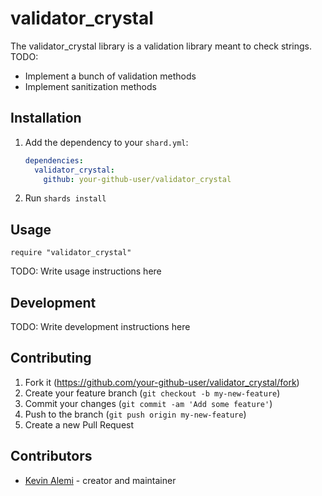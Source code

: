# validator_crystal

The validator_crystal library is a validation library meant to check strings. 
TODO:
  * Implement a bunch of validation methods
  * Implement sanitization methods

## Installation

1. Add the dependency to your `shard.yml`:

   ```yaml
   dependencies:
     validator_crystal:
       github: your-github-user/validator_crystal
   ```

2. Run `shards install`

## Usage

```crystal
require "validator_crystal"
```

TODO: Write usage instructions here

## Development

TODO: Write development instructions here

## Contributing

1. Fork it (<https://github.com/your-github-user/validator_crystal/fork>)
2. Create your feature branch (`git checkout -b my-new-feature`)
3. Commit your changes (`git commit -am 'Add some feature'`)
4. Push to the branch (`git push origin my-new-feature`)
5. Create a new Pull Request

## Contributors

- [Kevin Alemi](https://github.com/your-github-user) - creator and maintainer
